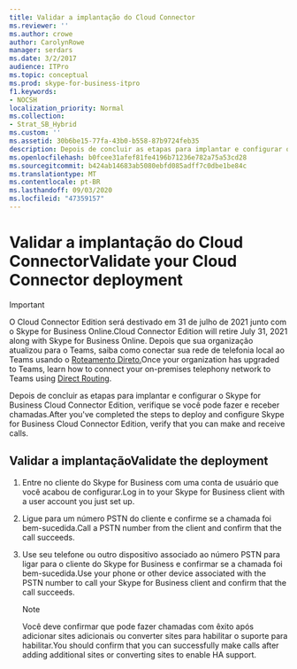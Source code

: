 ```yaml
---
title: Validar a implantação do Cloud Connector
ms.reviewer: ''
ms.author: crowe
author: CarolynRowe
manager: serdars
ms.date: 3/2/2017
audience: ITPro
ms.topic: conceptual
ms.prod: skype-for-business-itpro
f1.keywords:
- NOCSH
localization_priority: Normal
ms.collection:
- Strat_SB_Hybrid
ms.custom: ''
ms.assetid: 30b6be15-77fa-43b0-b558-87b9724feb35
description: Depois de concluir as etapas para implantar e configurar o Skype for Business Cloud Connector Edition, verifique se você pode fazer e receber chamadas.
ms.openlocfilehash: b0fcee31afef81fe4196b71236e782a75a53cd28
ms.sourcegitcommit: b424ab14683ab5080ebfd085adff7c0dbe1be84c
ms.translationtype: MT
ms.contentlocale: pt-BR
ms.lasthandoff: 09/03/2020
ms.locfileid: "47359157"
---
```

# <a name="validate-your-cloud-connector-deployment"></a><span data-ttu-id="676f6-103">Validar a implantação do Cloud Connector</span><span class="sxs-lookup"><span data-stu-id="676f6-103">Validate your Cloud Connector deployment</span></span>

> [!Important]
> <span data-ttu-id="676f6-104">O Cloud Connector Edition será destivado em 31 de julho de 2021 junto com o Skype for Business Online.</span><span class="sxs-lookup"><span data-stu-id="676f6-104">Cloud Connector Edition will retire July 31, 2021 along with Skype for Business Online.</span></span> <span data-ttu-id="676f6-105">Depois que sua organização atualizou para o Teams, saiba como conectar sua rede de telefonia local ao Teams usando o [Roteamento Direto.](https://docs.microsoft.com/MicrosoftTeams/direct-routing-landing-page)</span><span class="sxs-lookup"><span data-stu-id="676f6-105">Once your organization has upgraded to Teams, learn how to connect your on-premises telephony network to Teams using [Direct Routing](https://docs.microsoft.com/MicrosoftTeams/direct-routing-landing-page).</span></span>
 
<span data-ttu-id="676f6-106">Depois de concluir as etapas para implantar e configurar o Skype for Business Cloud Connector Edition, verifique se você pode fazer e receber chamadas.</span><span class="sxs-lookup"><span data-stu-id="676f6-106">After you've completed the steps to deploy and configure Skype for Business Cloud Connector Edition, verify that you can make and receive calls.</span></span>
  
## <a name="validate-the-deployment"></a><span data-ttu-id="676f6-107">Validar a implantação</span><span class="sxs-lookup"><span data-stu-id="676f6-107">Validate the deployment</span></span>

1. <span data-ttu-id="676f6-108">Entre no cliente do Skype for Business com uma conta de usuário que você acabou de configurar.</span><span class="sxs-lookup"><span data-stu-id="676f6-108">Log in to your Skype for Business client with a user account you just set up.</span></span>
    
2. <span data-ttu-id="676f6-109">Ligue para um número PSTN do cliente e confirme se a chamada foi bem-sucedida.</span><span class="sxs-lookup"><span data-stu-id="676f6-109">Call a PSTN number from the client and confirm that the call succeeds.</span></span>
    
3. <span data-ttu-id="676f6-110">Use seu telefone ou outro dispositivo associado ao número PSTN para ligar para o cliente do Skype for Business e confirmar se a chamada foi bem-sucedida.</span><span class="sxs-lookup"><span data-stu-id="676f6-110">Use your phone or other device associated with the PSTN number to call your Skype for Business client and confirm that the call succeeds.</span></span>
    
    > [!NOTE]
    > <span data-ttu-id="676f6-111">Você deve confirmar que pode fazer chamadas com êxito após adicionar sites adicionais ou converter sites para habilitar o suporte para habilitar.</span><span class="sxs-lookup"><span data-stu-id="676f6-111">You should confirm that you can successfully make calls after adding additional sites or converting sites to enable HA support.</span></span> 
  

